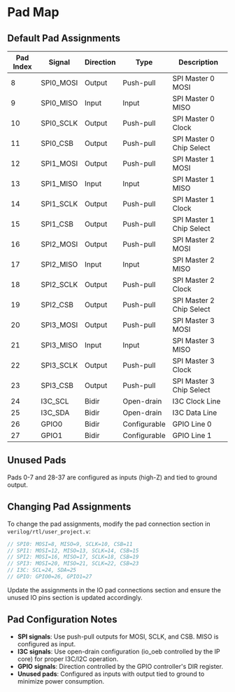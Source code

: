 # Pad Map

## Default Pad Assignments

| Pad Index | Signal | Direction | Type | Description |
|-----------|--------|-----------|------|-------------|
| 8  | SPI0_MOSI | Output | Push-pull | SPI Master 0 MOSI |
| 9  | SPI0_MISO | Input  | Input     | SPI Master 0 MISO |
| 10 | SPI0_SCLK | Output | Push-pull | SPI Master 0 Clock |
| 11 | SPI0_CSB  | Output | Push-pull | SPI Master 0 Chip Select |
| 12 | SPI1_MOSI | Output | Push-pull | SPI Master 1 MOSI |
| 13 | SPI1_MISO | Input  | Input     | SPI Master 1 MISO |
| 14 | SPI1_SCLK | Output | Push-pull | SPI Master 1 Clock |
| 15 | SPI1_CSB  | Output | Push-pull | SPI Master 1 Chip Select |
| 16 | SPI2_MOSI | Output | Push-pull | SPI Master 2 MOSI |
| 17 | SPI2_MISO | Input  | Input     | SPI Master 2 MISO |
| 18 | SPI2_SCLK | Output | Push-pull | SPI Master 2 Clock |
| 19 | SPI2_CSB  | Output | Push-pull | SPI Master 2 Chip Select |
| 20 | SPI3_MOSI | Output | Push-pull | SPI Master 3 MOSI |
| 21 | SPI3_MISO | Input  | Input     | SPI Master 3 MISO |
| 22 | SPI3_SCLK | Output | Push-pull | SPI Master 3 Clock |
| 23 | SPI3_CSB  | Output | Push-pull | SPI Master 3 Chip Select |
| 24 | I3C_SCL   | Bidir  | Open-drain | I3C Clock Line |
| 25 | I3C_SDA   | Bidir  | Open-drain | I3C Data Line |
| 26 | GPIO0     | Bidir  | Configurable | GPIO Line 0 |
| 27 | GPIO1     | Bidir  | Configurable | GPIO Line 1 |

## Unused Pads

Pads 0-7 and 28-37 are configured as inputs (high-Z) and tied to ground output.

## Changing Pad Assignments

To change the pad assignments, modify the pad connection section in `verilog/rtl/user_project.v`:

```verilog
// SPI0: MOSI=8, MISO=9, SCLK=10, CSB=11
// SPI1: MOSI=12, MISO=13, SCLK=14, CSB=15  
// SPI2: MOSI=16, MISO=17, SCLK=18, CSB=19
// SPI3: MOSI=20, MISO=21, SCLK=22, CSB=23
// I3C: SCL=24, SDA=25
// GPIO: GPIO0=26, GPIO1=27
```

Update the assignments in the IO pad connections section and ensure the unused IO pins section is updated accordingly.

## Pad Configuration Notes

- **SPI signals**: Use push-pull outputs for MOSI, SCLK, and CSB. MISO is configured as input.
- **I3C signals**: Use open-drain configuration (io_oeb controlled by the IP core) for proper I3C/I2C operation.
- **GPIO signals**: Direction controlled by the GPIO controller's DIR register.
- **Unused pads**: Configured as inputs with output tied to ground to minimize power consumption.